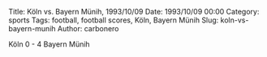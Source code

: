 Title: Köln vs. Bayern Münih, 1993/10/09
Date: 1993/10/09 00:00
Category: sports
Tags: football, football scores, Köln, Bayern Münih
Slug: koln-vs-bayern-munih
Author: carbonero


Köln 0 - 4 Bayern Münih
